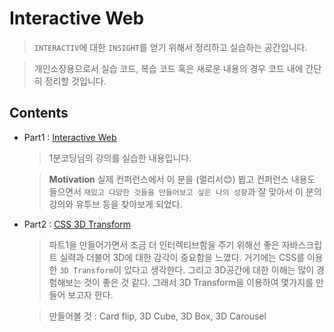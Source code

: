 # Interactive Web

> `INTERACTIV`에 대한 `INSIGHT`를 얻기 위해서 정리하고 실습하는 공간입니다.

> 개인소장용으로서 실습 코드, 복습 코드 혹은 새로운 내용의 경우 코드 내에 간단히 정리할 것입니다.

## Contents

- Part1 : [Interactive Web](https://www.inflearn.com/course/interactive_web)

  > 1분코딩님의 강의를 실습한 내용입니다.

  > **Motivation** 실제 컨퍼런스에서 이 분을 (멀리서😊) 뵙고 컨퍼런스 내용도 들으면서 `재밌고 다양한 것들을 만들어보고 싶은 나의 성향`과 잘 맞아서 이 분의 강의와 유투브 등을 찾아보게 되었다.

- Part2 : [CSS 3D Transform](https://javaiyagi.tistory.com/477)

  > 파트1을 만들어가면서 조금 더 인터렉티브함을 주기 위해선 좋은 자바스크립트 실력과 더불어 3D에 대한 감각이 중요함을 느꼈다. 거기에는 CSS를 이용한 `3D Transform`이 있다고 생각한다. 그리고 3D공간에 대한 이해는 많이 경험해보는 것이 좋은 것 같다. 그래서 3D Transform을 이용하여 몇가지를 만들어 보고자 한다.

  > 만들어볼 것 : Card flip, 3D Cube, 3D Box, 3D Carousel
